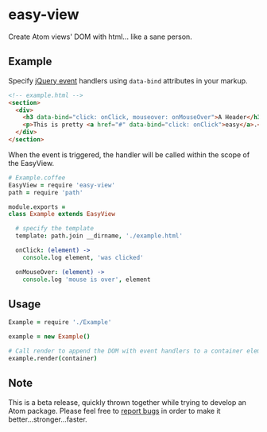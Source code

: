 # easy-view

Create Atom views' DOM with html... like a sane person.

## Example

Specify [jQuery event](http://api.jquery.com/category/events/) handlers using `data-bind` attributes in your markup.

```html
<!-- example.html -->
<section>
  <div>
    <h3 data-bind="click: onClick, mouseover: onMouseOver">A Header</h3>
    <p>This is pretty <a href="#" data-bind="click: onClick">easy</a>.</p>
  </div>
</section>

```

When the event is triggered, the handler will be called within the scope of the EasyView.

```coffee
# Example.coffee
EasyView = require 'easy-view'
path = require 'path'

module.exports =
class Example extends EasyView

  # specify the template
  template: path.join __dirname, './example.html'

  onClick: (element) ->
    console.log element, 'was clicked'

  onMouseOver: (element) ->
    console.log 'mouse is over', element
```

## Usage

```coffee
Example = require './Example'

example = new Example()

# Call render to append the DOM with event handlers to a container element.
example.render(container)
```

## Note

This is a beta release, quickly thrown together while trying to develop an Atom package.  Please feel free to [report bugs](https://github.com/reergymerej/easy-view/issues) in order to make it better...stronger...faster.

